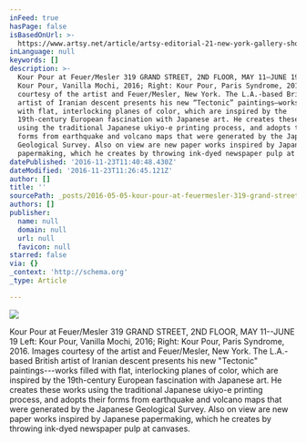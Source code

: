 ```yaml
---
inFeed: true
hasPage: false
isBasedOnUrl: >-
  https://www.artsy.net/article/artsy-editorial-21-new-york-gallery-shows-in-may-where-you-ll-find-exciting-young-artists
inLanguage: null
keywords: []
description: >-
  Kour Pour at Feuer/Mesler 319 GRAND STREET, 2ND FLOOR, MAY 11–JUNE 19 Left:
  Kour Pour, Vanilla Mochi, 2016; Right: Kour Pour, Paris Syndrome, 2016. Images
  courtesy of the artist and Feuer/Mesler, New York. The L.A.-based British
  artist of Iranian descent presents his new “Tectonic” paintings—works filled
  with flat, interlocking planes of color, which are inspired by the
  19th-century European fascination with Japanese art. He creates these works
  using the traditional Japanese ukiyo-e printing process, and adopts their
  forms from earthquake and volcano maps that were generated by the Japanese
  Geological Survey. Also on view are new paper works inspired by Japanese
  papermaking, which he creates by throwing ink-dyed newspaper pulp at canvases.
datePublished: '2016-11-23T11:40:48.430Z'
dateModified: '2016-11-23T11:26:45.121Z'
author: []
title: ''
sourcePath: _posts/2016-05-05-kour-pour-at-feuermesler-319-grand-street-2nd-floor-may-1.md
authors: []
publisher:
  name: null
  domain: null
  url: null
  favicon: null
starred: false
via: {}
_context: 'http://schema.org'
_type: Article

---
```

![](https://d7hftxdivxxvm.cloudfront.net/?resize_to=width&src=https%3A%2F%2Fartsy-media-uploads.s3.amazonaws.com%2F1Dbq_YpQEYF1EE5Kn1ymgg%252Fkp.jpg&width=1100&quality=95)

Kour Pour at Feuer/Mesler 319 GRAND STREET, 2ND FLOOR, MAY 11--JUNE 19 Left: Kour Pour, Vanilla Mochi, 2016; Right: Kour Pour, Paris Syndrome, 2016\. Images courtesy of the artist and Feuer/Mesler, New York. The L.A.-based British artist of Iranian descent presents his new "Tectonic" paintings---works filled with flat, interlocking planes of color, which are inspired by the 19th-century European fascination with Japanese art. He creates these works using the traditional Japanese ukiyo-e printing process, and adopts their forms from earthquake and volcano maps that were generated by the Japanese Geological Survey. Also on view are new paper works inspired by Japanese papermaking, which he creates by throwing ink-dyed newspaper pulp at canvases.